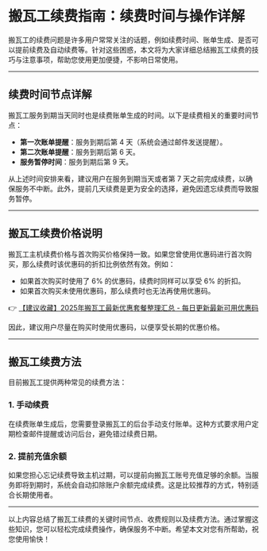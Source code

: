 # 搬瓦工续费指南：续费时间与操作详解

搬瓦工的续费问题是许多用户常常关注的话题，例如续费时间、账单生成、是否可以提前续费及自动续费等。针对这些困惑，本文将为大家详细总结搬瓦工续费的技巧与注意事项，帮助您使用更加便捷，不影响日常使用。

---

## 续费时间节点详解

搬瓦工服务到期当天同时也是续费账单生成的时间。以下是续费相关的重要时间节点：

- **第一次账单提醒**：服务到期后第 4 天（系统会通过邮件发送提醒）。
- **第二次账单提醒**：服务到期后第 6 天。
- **服务暂停时间**：服务到期后第 9 天。

从上述时间安排来看，建议用户在服务到期当天或者第 7 天之前完成续费，以确保服务不中断。此外，提前几天续费是更为安全的选择，避免因遗忘续费而导致服务暂停。

---

## 搬瓦工续费价格说明

搬瓦工主机续费价格与首次购买价格保持一致。如果您曾使用优惠码进行首次购买，那么续费时该优惠码的折扣比例依然有效。例如：

- 如果首次购买时使用了 6% 的优惠码，续费时同样可以享受 6% 的折扣。
- 如果首次购买未使用优惠码，那么续费时也无法再使用优惠码。

👉 [【建议收藏】2025年搬瓦工最新优惠套餐整理汇总 - 每日更新最新可用优惠码](https://bit.ly/banwagon)

因此，建议用户尽量在购买时使用优惠码，以便享受长期的优惠价格。

---

## 搬瓦工续费方法

目前搬瓦工提供两种常见的续费方法：

### 1. 手动续费
在续费账单生成后，您需要登录搬瓦工的后台手动支付账单。这种方式要求用户定期检查邮件提醒或访问后台，避免错过续费日期。

### 2. 提前充值余额
如果您担心忘记续费导致主机过期，可以提前向搬瓦工账号充值足够的余额。当服务即将到期时，系统会自动扣除账户余额完成续费。这是比较推荐的方式，特别适合长期使用者。

---

以上内容总结了搬瓦工续费的关键时间节点、收费规则以及续费方法。通过掌握这些知识，您可以轻松完成续费操作，确保服务不中断。希望本文对您有所帮助，祝您使用愉快！